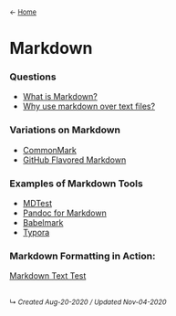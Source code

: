<small>← [Home](../page-1)</small>

# Markdown

### Questions
- [What is Markdown?](what-is-markdown)
- [Why use markdown over text files?](markdown-over-text-files)

### Variations on Markdown

- [CommonMark](commonmark-markdown)
- [GitHub Flavored Markdown](github-flavored-markdown)

### Examples of Markdown Tools

- [MDTest](program-mdtest)
- [Pandoc for Markdown](program-pandoc)
- [Babelmark](program-babelmark-for-markdown)
- [Typora](program-typora)

### Markdown Formatting in Action: 
[Markdown Text Test](markdown-test-text.md)



<br>
<small>↳ <i>Created Aug-20-2020 / Updated Nov-04-2020</i></small>